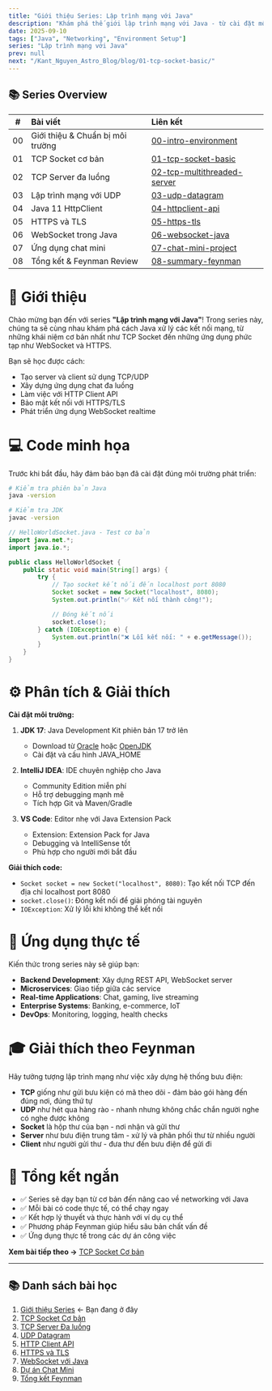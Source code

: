 ```yaml
---
title: "Giới thiệu Series: Lập trình mạng với Java"
description: "Khám phá thế giới lập trình mạng với Java - từ cài đặt môi trường đến xây dựng ứng dụng chat thực tế"
date: 2025-09-10
tags: ["Java", "Networking", "Environment Setup"]
series: "Lập trình mạng với Java"
prev: null
next: "/Kant_Nguyen_Astro_Blog/blog/01-tcp-socket-basic/"
---
```


## 📚 Series Overview

<div class="series-table">

|  #  | Bài viết                         | Liên kết                                                        |
| :-: | :------------------------------- | :-------------------------------------------------------------- |
| 00  | Giới thiệu & Chuẩn bị môi trường | [00-intro-environment](/Kant_Nguyen_Astro_Blog/blog/00-intro-environment/)               |
| 01  | TCP Socket cơ bản                | [01-tcp-socket-basic](/Kant_Nguyen_Astro_Blog/blog/01-tcp-socket-basic/)                 |
| 02  | TCP Server đa luồng              | [02-tcp-multithreaded-server](/Kant_Nguyen_Astro_Blog/blog/02-tcp-multithreaded-server/) |
| 03  | Lập trình mạng với UDP           | [03-udp-datagram](/Kant_Nguyen_Astro_Blog/blog/03-udp-datagram/)                         |
| 04  | Java 11 HttpClient               | [04-httpclient-api](/Kant_Nguyen_Astro_Blog/blog/04-httpclient-api/)                     |
| 05  | HTTPS và TLS                     | [05-https-tls](/Kant_Nguyen_Astro_Blog/blog/05-https-tls/)                               |
| 06  | WebSocket trong Java             | [06-websocket-java](/Kant_Nguyen_Astro_Blog/blog/06-websocket-java/)                     |
| 07  | Ứng dụng chat mini               | [07-chat-mini-project](/Kant_Nguyen_Astro_Blog/blog/07-chat-mini-project/)               |
| 08  | Tổng kết & Feynman Review        | [08-summary-feynman](/Kant_Nguyen_Astro_Blog/blog/08-summary-feynman/)                   |

</div>

# 🧠 Giới thiệu

Chào mừng bạn đến với series **"Lập trình mạng với Java"**! Trong series này, chúng ta sẽ cùng nhau khám phá cách Java xử lý các kết nối mạng, từ những khái niệm cơ bản nhất như TCP Socket đến những ứng dụng phức tạp như WebSocket và HTTPS.

Bạn sẽ học được cách:

- Tạo server và client sử dụng TCP/UDP
- Xây dựng ứng dụng chat đa luồng
- Làm việc với HTTP Client API
- Bảo mật kết nối với HTTPS/TLS
- Phát triển ứng dụng WebSocket realtime

<!-- IMAGE_PLACEHOLDER -->

# 💻 Code minh họa

Trước khi bắt đầu, hãy đảm bảo bạn đã cài đặt đúng môi trường phát triển:

```bash
# Kiểm tra phiên bản Java
java -version

# Kiểm tra JDK
javac -version
```

```java
// HelloWorldSocket.java - Test cơ bản
import java.net.*;
import java.io.*;

public class HelloWorldSocket {
    public static void main(String[] args) {
        try {
            // Tạo socket kết nối đến localhost port 8080
            Socket socket = new Socket("localhost", 8080);
            System.out.println("✅ Kết nối thành công!");

            // Đóng kết nối
            socket.close();
        } catch (IOException e) {
            System.out.println("❌ Lỗi kết nối: " + e.getMessage());
        }
    }
}
```

# ⚙️ Phân tích & Giải thích

**Cài đặt môi trường:**

1. **JDK 17**: Java Development Kit phiên bản 17 trở lên

   - Download từ [Oracle](https://www.oracle.com/java/technologies/downloads/) hoặc [OpenJDK](https://openjdk.org/)
   - Cài đặt và cấu hình JAVA_HOME

2. **IntelliJ IDEA**: IDE chuyên nghiệp cho Java

   - Community Edition miễn phí
   - Hỗ trợ debugging mạnh mẽ
   - Tích hợp Git và Maven/Gradle

3. **VS Code**: Editor nhẹ với Java Extension Pack
   - Extension: Extension Pack for Java
   - Debugging và IntelliSense tốt
   - Phù hợp cho người mới bắt đầu

**Giải thích code:**

- `Socket socket = new Socket("localhost", 8080)`: Tạo kết nối TCP đến địa chỉ localhost port 8080
- `socket.close()`: Đóng kết nối để giải phóng tài nguyên
- `IOException`: Xử lý lỗi khi không thể kết nối

# 🧭 Ứng dụng thực tế

Kiến thức trong series này sẽ giúp bạn:

- **Backend Development**: Xây dựng REST API, WebSocket server
- **Microservices**: Giao tiếp giữa các service
- **Real-time Applications**: Chat, gaming, live streaming
- **Enterprise Systems**: Banking, e-commerce, IoT
- **DevOps**: Monitoring, logging, health checks

# 🎓 Giải thích theo Feynman

Hãy tưởng tượng lập trình mạng như việc xây dựng hệ thống bưu điện:

- **TCP** giống như gửi bưu kiện có mã theo dõi - đảm bảo gói hàng đến đúng nơi, đúng thứ tự
- **UDP** như hét qua hàng rào - nhanh nhưng không chắc chắn người nghe có nghe được không
- **Socket** là hộp thư của bạn - nơi nhận và gửi thư
- **Server** như bưu điện trung tâm - xử lý và phân phối thư từ nhiều người
- **Client** như người gửi thư - đưa thư đến bưu điện để gửi đi

# 🧩 Tổng kết ngắn

- ✅ Series sẽ dạy bạn từ cơ bản đến nâng cao về networking với Java
- ✅ Mỗi bài có code thực tế, có thể chạy ngay
- ✅ Kết hợp lý thuyết và thực hành với ví dụ cụ thể
- ✅ Phương pháp Feynman giúp hiểu sâu bản chất vấn đề
- ✅ Ứng dụng thực tế trong các dự án công việc

**Xem bài tiếp theo →** [TCP Socket Cơ bản](/Kant_Nguyen_Astro_Blog/blog/01-tcp-socket-basic/)

---

## 📚 Danh sách bài học

1. [Giới thiệu Series](/Kant_Nguyen_Astro_Blog/blog/00-intro-environment/) ← Bạn đang ở đây
2. [TCP Socket Cơ bản](/Kant_Nguyen_Astro_Blog/blog/01-tcp-socket-basic/)
3. [TCP Server Đa luồng](/Kant_Nguyen_Astro_Blog/blog/02-tcp-multithreaded-server/)
4. [UDP Datagram](/Kant_Nguyen_Astro_Blog/blog/03-udp-datagram/)
5. [HTTP Client API](/Kant_Nguyen_Astro_Blog/blog/04-httpclient-api/)
6. [HTTPS và TLS](/Kant_Nguyen_Astro_Blog/blog/05-https-tls/)
7. [WebSocket với Java](/Kant_Nguyen_Astro_Blog/blog/06-websocket-java/)
8. [Dự án Chat Mini](/Kant_Nguyen_Astro_Blog/blog/07-chat-mini-project/)
9. [Tổng kết Feynman](/Kant_Nguyen_Astro_Blog/blog/08-summary-feynman/)
